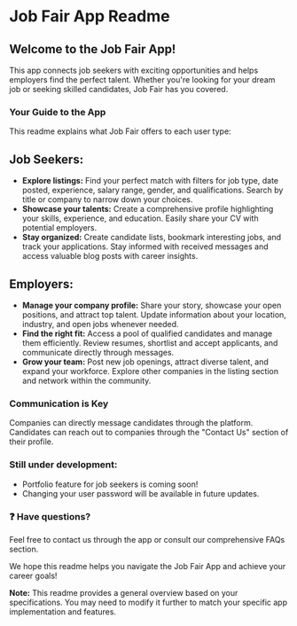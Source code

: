 # Job Fair App Readme

## Welcome to the Job Fair App!

This app connects job seekers with exciting opportunities and helps employers find the perfect talent. Whether you're looking for your dream job or seeking skilled candidates, Job Fair has you covered.

### Your Guide to the App

This readme explains what Job Fair offers to each user type:

## Job Seekers:

* **Explore listings:** Find your perfect match with filters for job type, date posted, experience, salary range, gender, and qualifications. Search by title or company to narrow down your choices.
* **Showcase your talents:** Create a comprehensive profile highlighting your skills, experience, and education. Easily share your CV with potential employers.
* **Stay organized:** Create candidate lists, bookmark interesting jobs, and track your applications. Stay informed with received messages and access valuable blog posts with career insights.

## Employers:

* **Manage your company profile:** Share your story, showcase your open positions, and attract top talent. Update information about your location, industry, and open jobs whenever needed.
* **Find the right fit:** Access a pool of qualified candidates and manage them efficiently. Review resumes, shortlist and accept applicants, and communicate directly through messages.
* **Grow your team:** Post new job openings, attract diverse talent, and expand your workforce. Explore other companies in the listing section and network within the community.

### Communication is Key

Companies can directly message candidates through the platform. Candidates can reach out to companies through the "Contact Us" section of their profile.

### Still under development:

* Portfolio feature for job seekers is coming soon!
* Changing your user password will be available in future updates.

### ❓ Have questions?

Feel free to contact us through the app or consult our comprehensive FAQs section.

We hope this readme helps you navigate the Job Fair App and achieve your career goals!

**Note:** This readme provides a general overview based on your specifications. You may need to modify it further to match your specific app implementation and features.
